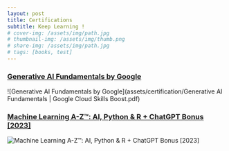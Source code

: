 ```yaml
---
layout: post
title: Certifications
subtitle: Keep Learning !
# cover-img: /assets/img/path.jpg
# thumbnail-img: /assets/img/thumb.png
# share-img: /assets/img/path.jpg
# tags: [books, test]
---
```


### [Generative AI Fundamentals by Google](https://www.cloudskillsboost.google/public_profiles/67fa056c-9554-4d44-a6b9-8f4dd06c2786/badges/4596092?utm_medium=social&utm_source=linkedin&utm_campaign=ql-social-share)

![Generative AI Fundamentals by Google](assets/certification/Generative AI Fundamentals | Google Cloud Skills Boost.pdf)

### [Machine Learning A-Z™: AI, Python & R + ChatGPT Bonus [2023]](https://www.udemy.com/certificate/UC-33645bda-8f59-46e9-9fac-4de28ce88291/)

![Machine Learning A-Z™: AI, Python & R + ChatGPT Bonus [2023]](https://kaarthiks24.github.io/assets/certification/UC-33645bda-8f59-46e9-9fac-4de28ce88291.jpg)